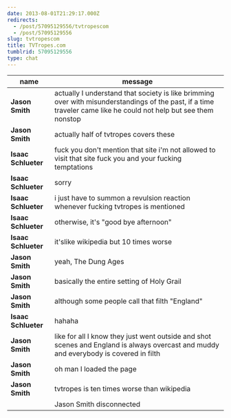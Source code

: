 ```yaml
---
date: 2013-08-01T21:29:17.000Z
redirects:
  - /post/57095129556/tvtropescom
  - /post/57095129556
slug: tvtropescom
title: TVTropes.com
tumblrid: 57095129556
type: chat
---
```

|name|message|
|-----|-----|
| **Jason Smith** | actually I understand that society is like brimming over with misunderstandings of the past, if a time traveler came like he could not help but see them nonstop |
| **Jason Smith** | actually half of tvtropes covers these |
| **Isaac Schlueter** | fuck you don't mention that site i'm not allowed to visit that site fuck you and your fucking temptations |
| **Isaac Schlueter** | sorry |
| **Isaac Schlueter** | i just have to summon a revulsion reaction whenever fucking tvtropes is mentioned |
| **Isaac Schlueter** | otherwise, it's "good bye afternoon" |
| **Isaac Schlueter** | it'slike wikipedia but 10 times worse |
| **Jason Smith** | yeah, The Dung Ages |
| **Jason Smith** | basically the entire setting of Holy Grail |
| **Jason Smith** | although some people call that filth "England" |
| **Isaac Schlueter** | hahaha |
| **Jason Smith** | like for all I know they just went outside and shot scenes and England is always overcast and muddy and everybody is covered in filth |
| **Jason Smith** | oh man I loaded the page |
| **Jason Smith** | tvtropes is ten times worse than wikipedia |
|  | Jason Smith disconnected |
